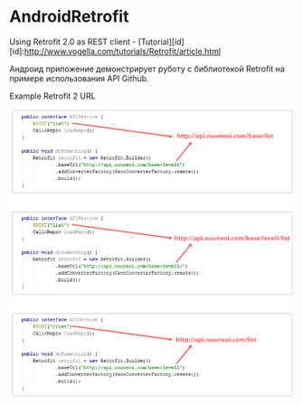 # AndroidRetrofit
Using Retrofit 2.0 as REST client - [Tutorial][id]
[id]:http://www.vogella.com/tutorials/Retrofit/article.html

  Андроид приложение демонстрирует руботу с библиотекой Retrofit на примере использования API Github.

Example Retrofit 2 URL

![image](https://github.com/Muhammadsafarali/AndroidRetrofit/blob/master/Retrofit_URL.png)
